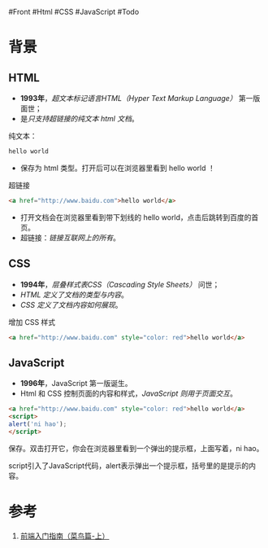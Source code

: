 #Front #Html #CSS #JavaScript #Todo 

# 背景
## HTML
- **1993年**，*超文本标记语言HTML（Hyper Text Markup Language）* 第一版面世；
- 是*只支持超链接的纯文本 html 文档*。

纯文本：
```html
hello world
```
- 保存为 html 类型。打开后可以在浏览器里看到 hello world ！


超链接
```html
<a href="http://www.baidu.com">hello world</a>
```
- 打开文档会在浏览器里看到带下划线的 hello world，点击后跳转到百度的首页。
- 超链接：*链接互联网上的所有*。

## CSS
- **1994年**，*层叠样式表CSS（Cascading Style Sheets）* 问世；
- *HTML 定义了文档的类型与内容*。
- *CSS 定义了文档内容如何展现*。

增加 CSS 样式
```html
<a href="http://www.baidu.com" style="color: red">hello world</a>
```


## JavaScript
- **1996年**，JavaScript 第一版诞生。
- Html 和 CSS 控制页面的内容和样式，*JavaScript 则用于页面交互*。


```html
<a href="http://www.baidu.com" style="color: red">hello world</a>
<script>
alert('ni hao');
</script>
```

保存。双击打开它，你会在浏览器里看到一个弹出的提示框，上面写着，ni hao。

script引入了JavaScript代码，alert表示弹出一个提示框，括号里的是提示的内容。
# 参考
1. [前端入门指南（菜鸟篇-上）](https://www.cnblogs.com/miyosan/p/7066701.html)